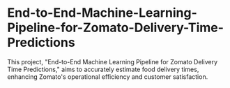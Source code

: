 # End-to-End-Machine-Learning-Pipeline-for-Zomato-Delivery-Time-Predictions
This project, "End-to-End Machine Learning Pipeline for Zomato Delivery Time Predictions," aims to accurately estimate food delivery times, enhancing Zomato's operational efficiency and customer satisfaction.
